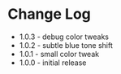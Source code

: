 # Change Log

* 1.0.3 - debug color tweaks
* 1.0.2 - subtle blue tone shift
* 1.0.1 - small color tweak
* 1.0.0 - initial release